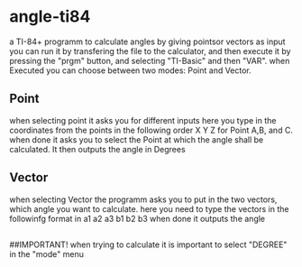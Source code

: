 # angle-ti84
a TI-84+ programm to calculate angles by giving pointsor vectors as input
you can run it by transfering the file to the calculator, and then execute it by pressing the "prgm" button, and selecting "TI-Basic" and then "VAR".
when Executed you can choose between two modes: Point and Vector.
## Point
when selecting point it asks you for different inputs here you type in the coordinates from the points in the following order 
X
Y
Z
for Point A,B, and C.
when done it asks you to select the Point at which the angle shall be calculated.
It then outputs the angle in Degrees
## Vector 
when selecting Vector the programm asks you to put in the two vectors, which angle you want to calculate.
here you need to type the vectors in the followinfg format in
a1
a2
a3
b1
b2
b3
when done it outputs the angle
##
##IMPORTANT!
when trying to calculate it is important to select "DEGREE" in the "mode" menu
